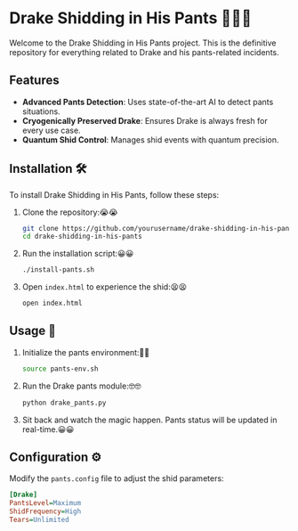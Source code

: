 # Drake Shidding in His Pants 🍆😱👀

Welcome to the Drake Shidding in His Pants project. This is the definitive repository for everything related to Drake and his pants-related incidents.

## Features

- **Advanced Pants Detection**: Uses state-of-the-art AI to detect pants situations.
- **Cryogenically Preserved Drake**: Ensures Drake is always fresh for every use case.
- **Quantum Shid Control**: Manages shid events with quantum precision.

## Installation 🛠️

To install Drake Shidding in His Pants, follow these steps:

1. Clone the repository:😭😭
    ```bash
    git clone https://github.com/yourusername/drake-shidding-in-his-pants.git
    cd drake-shidding-in-his-pants
    ```

2. Run the installation script:😀😀
    ```bash
    ./install-pants.sh
    ```

3. Open `index.html` to experience the shid:😫😫
    ```bash
    open index.html
    ```

## Usage 🚀

1. Initialize the pants environment:🤯🤯
    ```bash
    source pants-env.sh
    ```

2. Run the Drake pants module:🤓🤓
    ```bash
    python drake_pants.py
    ```

3. Sit back and watch the magic happen. Pants status will be updated in real-time.😀😀

## Configuration ⚙️

Modify the `pants.config` file to adjust the shid parameters:

```ini
[Drake]
PantsLevel=Maximum
ShidFrequency=High
Tears=Unlimited
